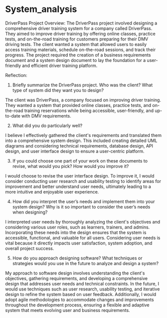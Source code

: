 # System_analysis

DriverPass Project Overview:
The DriverPass project involved designing a comprehensive driver training system for a company called DriverPass. They aimed to improve driver training by offering online classes, practice tests, and on-the-road training for customers preparing for their DMV driving tests. The client wanted a system that allowed users to easily access training materials, schedule on-the-road sessions, and track their progress. The project required the creation of a business requirements document and a system design document to lay the foundation for a user-friendly and efficient driver training platform.

Reflection:

1. Briefly summarize the DriverPass project. Who was the client? What type of system did they want you to design?

The client was DriverPass, a company focused on improving driver training. They wanted a system that provided online classes, practice tests, and on-the-road training reservations while being accessible, user-friendly, and up-to-date with DMV requirements.

2. What did you do particularly well?

I believe I effectively gathered the client's requirements and translated them into a comprehensive system design. This included creating detailed UML diagrams and considering technical requirements, database design, API design, and user interface design to ensure a user-centric platform.

3. If you could choose one part of your work on these documents to revise, what would you pick? How would you improve it?

I would choose to revise the user interface design. To improve it, I would consider conducting user research and usability testing to identify areas for improvement and better understand user needs, ultimately leading to a more intuitive and enjoyable user experience.

4. How did you interpret the user’s needs and implement them into your system design? Why is it so important to consider the user’s needs when designing?

I interpreted user needs by thoroughly analyzing the client's objectives and considering various user roles, such as learners, trainers, and admins. Incorporating these needs into the design ensures that the system is accessible, functional, and valuable for all users. Considering user needs is vital because it directly impacts user satisfaction, system adoption, and overall project success.

5. How do you approach designing software? What techniques or strategies would you use in the future to analyze and design a system?

My approach to software design involves understanding the client's objectives, gathering requirements, and developing a comprehensive design that addresses user needs and technical constraints. In the future, I would use techniques such as user research, usability testing, and iterative design to refine the system based on user feedback. Additionally, I would adopt agile methodologies to accommodate changes and improvements throughout the development process, ensuring a flexible and adaptive system that meets evolving user and business requirements.
